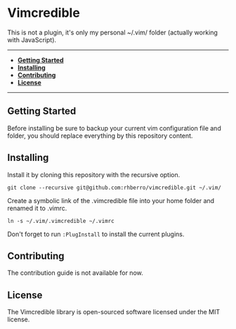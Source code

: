 # Vimcredible

This is not a plugin, it's only my personal ~/.vim/ folder (actually working with JavaScript).

---

- [**Getting Started**](#getting-started)
- [**Installing**](#installing)
- [**Contributing**](#contributing)
- [**License**](#license)

---

## Getting Started

Before installing be sure to backup your current vim configuration file and folder, you should replace everything by this repository content.

## Installing

Install it by cloning this repository with the recursive option.

```
git clone --recursive git@github.com:rhberro/vimcredible.git ~/.vim/
```

Create a symbolic link of the .vimcredible file into your home folder and renamed it to .vimrc.

```
ln -s ~/.vim/.vimcredible ~/.vimrc
```

Don't forget to run ```:PlugInstall``` to install the current plugins.

## Contributing

The contribution guide is not available for now.

## License

The Vimcredible library is open-sourced software licensed under the MIT license.
